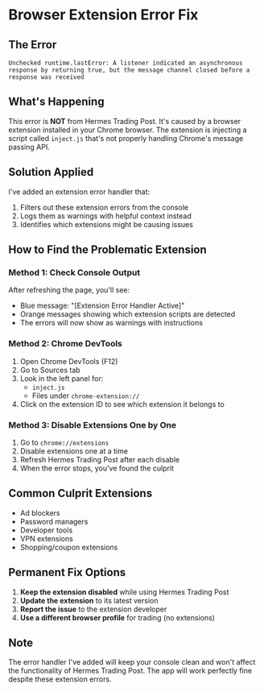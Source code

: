 # Browser Extension Error Fix

## The Error
```
Unchecked runtime.lastError: A listener indicated an asynchronous response by returning true, but the message channel closed before a response was received
```

## What's Happening
This error is **NOT** from Hermes Trading Post. It's caused by a browser extension installed in your Chrome browser. The extension is injecting a script called `inject.js` that's not properly handling Chrome's message passing API.

## Solution Applied
I've added an extension error handler that:
1. Filters out these extension errors from the console
2. Logs them as warnings with helpful context instead
3. Identifies which extensions might be causing issues

## How to Find the Problematic Extension

### Method 1: Check Console Output
After refreshing the page, you'll see:
- Blue message: "[Extension Error Handler Active]"
- Orange messages showing which extension scripts are detected
- The errors will now show as warnings with instructions

### Method 2: Chrome DevTools
1. Open Chrome DevTools (F12)
2. Go to Sources tab
3. Look in the left panel for:
   - `inject.js`
   - Files under `chrome-extension://`
4. Click on the extension ID to see which extension it belongs to

### Method 3: Disable Extensions One by One
1. Go to `chrome://extensions`
2. Disable extensions one at a time
3. Refresh Hermes Trading Post after each disable
4. When the error stops, you've found the culprit

## Common Culprit Extensions
- Ad blockers
- Password managers
- Developer tools
- VPN extensions
- Shopping/coupon extensions

## Permanent Fix Options
1. **Keep the extension disabled** while using Hermes Trading Post
2. **Update the extension** to its latest version
3. **Report the issue** to the extension developer
4. **Use a different browser profile** for trading (no extensions)

## Note
The error handler I've added will keep your console clean and won't affect the functionality of Hermes Trading Post. The app will work perfectly fine despite these extension errors.